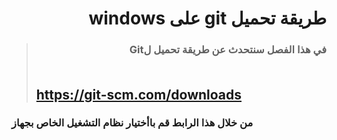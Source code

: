 # <div dir=rtl> طريقة تحميل git على windows</div> 
> ###  <div dir =rtl>في هذا الفصل سنتحدث عن طريقة تحميل لGit </div><br> <div dir=rtl> </div>
> ## https://git-scm.com/downloads
###  <div dir =rtl> </div>  من خلال هذا الرابط قم باأختيار نظام التشغيل الخاص بجهاز <div dir=rtl> </div>
